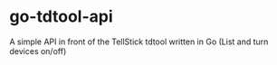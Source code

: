 go-tdtool-api
=============

A simple API in front of the TellStick tdtool written in Go (List and turn devices on/off)
